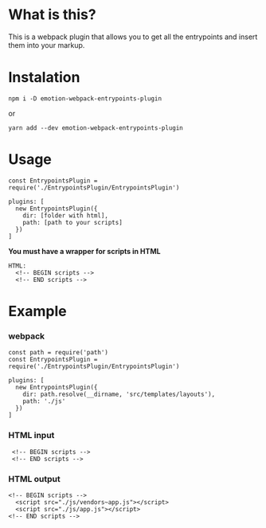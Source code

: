 # What is this?

This is a webpack plugin that allows you to get all the entrypoints and insert them into your markup.

# Instalation

`npm i -D emotion-webpack-entrypoints-plugin`

or

`yarn add --dev emotion-webpack-entrypoints-plugin`

# Usage

```
const EntrypointsPlugin = require('./EntrypointsPlugin/EntrypointsPlugin')

plugins: [
  new EntrypointsPlugin({
    dir: [folder with html],
    path: [path to your scripts]
  })
]
```
**You must have a wrapper for scripts in HTML**

```
HTML:
  <!-- BEGIN scripts -->
  <!-- END scripts -->
```

# Example

### webpack

```
const path = require('path')
const EntrypointsPlugin = require('./EntrypointsPlugin/EntrypointsPlugin')

plugins: [
  new EntrypointsPlugin({
    dir: path.resolve(__dirname, 'src/templates/layouts'),
    path: './js'
  })
]
```

### HTML input

```
 <!-- BEGIN scripts -->
 <!-- END scripts -->
```

### HTML output

```
<!-- BEGIN scripts -->
  <script src="./js/vendors~app.js"></script> 
  <script src="./js/app.js"></script>
<!-- END scripts -->
```